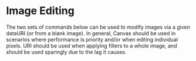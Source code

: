 # Image Editing

The two sets of commands below can be used to modify images via a given dataURI (or from a blank image). In general, Canvas should be used in scenarios where performance is priority and/or when editing individual pixels. URI should be used when applying filters to a whole image, and should be used sparingly due to the lag it causes.
